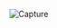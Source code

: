 ![Capture](https://user-images.githubusercontent.com/33928040/82734597-95ca9600-9d39-11ea-938a-65820fd05586.JPG)
